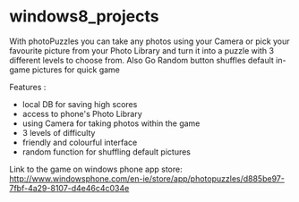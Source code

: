 windows8_projects
=================

With photoPuzzles you can take any photos using your Camera or pick your favourite picture from your Photo Library 
and turn it into a puzzle with 3 different levels to choose from. Also Go Random button shuffles default in-game 
pictures for quick game

Features :
- local DB for saving high scores
- access to phone's Photo Library
- using Camera for taking photos within the game
- 3 levels of difficulty
- friendly and colourful interface
- random function for shuffling default pictures

Link to the game on windows phone app store:
http://www.windowsphone.com/en-ie/store/app/photopuzzles/d885be97-7fbf-4a29-8107-d4e46c4c034e

